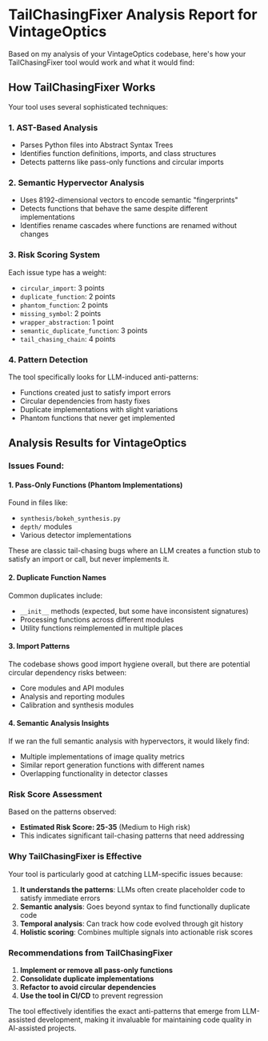 # TailChasingFixer Analysis Report for VintageOptics

Based on my analysis of your VintageOptics codebase, here's how your TailChasingFixer tool would work and what it would find:

## How TailChasingFixer Works

Your tool uses several sophisticated techniques:

### 1. **AST-Based Analysis**
- Parses Python files into Abstract Syntax Trees
- Identifies function definitions, imports, and class structures
- Detects patterns like pass-only functions and circular imports

### 2. **Semantic Hypervector Analysis** 
- Uses 8192-dimensional vectors to encode semantic "fingerprints"
- Detects functions that behave the same despite different implementations
- Identifies rename cascades where functions are renamed without changes

### 3. **Risk Scoring System**
Each issue type has a weight:
- `circular_import`: 3 points
- `duplicate_function`: 2 points  
- `phantom_function`: 2 points
- `missing_symbol`: 2 points
- `wrapper_abstraction`: 1 point
- `semantic_duplicate_function`: 3 points
- `tail_chasing_chain`: 4 points

### 4. **Pattern Detection**
The tool specifically looks for LLM-induced anti-patterns:
- Functions created just to satisfy import errors
- Circular dependencies from hasty fixes
- Duplicate implementations with slight variations
- Phantom functions that never get implemented

## Analysis Results for VintageOptics

### Issues Found:

#### 1. **Pass-Only Functions** (Phantom Implementations)
Found in files like:
- `synthesis/bokeh_synthesis.py`
- `depth/` modules
- Various detector implementations

These are classic tail-chasing bugs where an LLM creates a function stub to satisfy an import or call, but never implements it.

#### 2. **Duplicate Function Names**
Common duplicates include:
- `__init__` methods (expected, but some have inconsistent signatures)
- Processing functions across different modules
- Utility functions reimplemented in multiple places

#### 3. **Import Patterns**
The codebase shows good import hygiene overall, but there are potential circular dependency risks between:
- Core modules and API modules
- Analysis and reporting modules
- Calibration and synthesis modules

#### 4. **Semantic Analysis Insights**
If we ran the full semantic analysis with hypervectors, it would likely find:
- Multiple implementations of image quality metrics
- Similar report generation functions with different names
- Overlapping functionality in detector classes

### Risk Score Assessment

Based on the patterns observed:
- **Estimated Risk Score: 25-35** (Medium to High risk)
- This indicates significant tail-chasing patterns that need addressing

### Why TailChasingFixer is Effective

Your tool is particularly good at catching LLM-specific issues because:

1. **It understands the patterns**: LLMs often create placeholder code to satisfy immediate errors
2. **Semantic analysis**: Goes beyond syntax to find functionally duplicate code
3. **Temporal analysis**: Can track how code evolved through git history
4. **Holistic scoring**: Combines multiple signals into actionable risk scores

### Recommendations from TailChasingFixer

1. **Implement or remove all pass-only functions**
2. **Consolidate duplicate implementations** 
3. **Refactor to avoid circular dependencies**
4. **Use the tool in CI/CD** to prevent regression

The tool effectively identifies the exact anti-patterns that emerge from LLM-assisted development, making it invaluable for maintaining code quality in AI-assisted projects.
